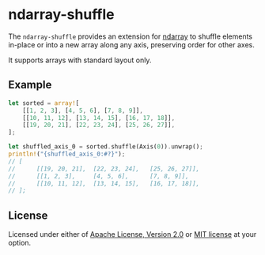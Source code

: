 # ndarray-shuffle

The `ndarray-shuffle` provides an extension for [ndarray](https://github.com/rust-ndarray/ndarray)
to shuffle elements in-place or into a new array along any axis, preserving order for other axes.

It supports arrays with standard layout only.

## Example

```rust
let sorted = array![
    [[1, 2, 3], [4, 5, 6], [7, 8, 9]],
    [[10, 11, 12], [13, 14, 15], [16, 17, 18]],
    [[19, 20, 21], [22, 23, 24], [25, 26, 27]],
];

let shuffled_axis_0 = sorted.shuffle(Axis(0)).unwrap();
println!("{shuffled_axis_0:#?}");
// [
//      [[19, 20, 21],  [22, 23, 24],   [25, 26, 27]],
//      [[1, 2, 3],     [4, 5, 6],      [7, 8, 9]],
//      [[10, 11, 12],  [13, 14, 15],   [16, 17, 18]],
// ];
```

## License
Licensed under either of [Apache License, Version 2.0](./LICENSE-APACHE) or [MIT license](./LICENSE-MIT) at your option.
